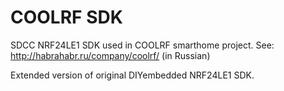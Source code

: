 COOLRF SDK
===

SDCC NRF24LE1 SDK used in COOLRF smarthome project. See: http://habrahabr.ru/company/coolrf/ (in Russian)

Extended version of original DIYembedded NRF24LE1 SDK.
